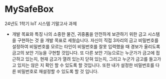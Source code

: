 # MySafeBox
24년도 1학기 IoT 시스템 기말고사 과제

- 개발 목표와 특징
  나의 소중한 물건, 귀중품을 안전하게 보관하기 위한 금고 시스템을 구현하는 것
을 개발 목표로 세웠습니다. 자신이 직접 3자리의 금고 비밀번호를 설정하여 비밀번호를 모르는 타인이 비밀번호를 잘못 입력했을 때 경보가 울리도록 금고의 보안 기능을 구현할 것입니다. 또 다른 보안 기능으로는 누군가가 금고에 접근하고 있는지, 현재 금고가 열려 있는지 닫혀 있는지, 그리고 누군가 금고를 들고가고 있지는 않은 지 확인 할 수 있도록 할 것입니다. 또한 내가 설정한 비밀번호를 다른 비밀번호로 재설정할 수 있도록 할 것 입니다.
